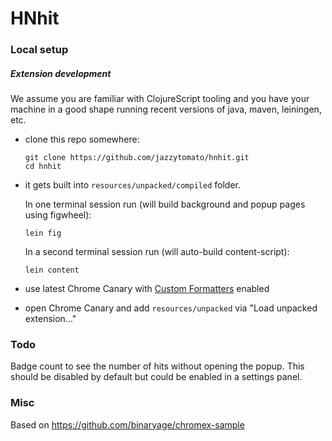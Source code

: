 # HNhit

### Local setup

##### Extension development

We assume you are familiar with ClojureScript tooling and you have your machine in a good shape running recent versions of
java, maven, leiningen, etc.

  * clone this repo somewhere:

      ```
      git clone https://github.com/jazzytomato/hnhit.git
      cd hnhit
      ```
  * it gets built into `resources/unpacked/compiled` folder.

    In one terminal session run (will build background and popup pages using figwheel):
      ```
      lein fig
      ```
    In a second terminal session run (will auto-build content-script):
      ```
      lein content
      ```
  * use latest Chrome Canary with [Custom Formatters](https://github.com/binaryage/cljs-devtools#enable-custom-formatters-in-your-chrome-canary) enabled
  * open Chrome Canary and add `resources/unpacked` via "Load unpacked extension..."

### Todo

Badge count to see the number of hits without opening the popup. This should be disabled by default but could be enabled in a settings panel.

### Misc

Based on https://github.com/binaryage/chromex-sample
